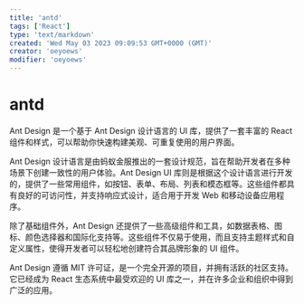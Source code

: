 ```yaml
---
title: 'antd'
tags: ['React']
type: 'text/markdown'
created: 'Wed May 03 2023 09:09:53 GMT+0000 (GMT)'
creator: 'oeyoews'
modifier: 'oeyoews'
---
```


# antd

Ant Design 是一个基于 Ant Design 设计语言的 UI 库，提供了一套丰富的 React 组件和样式，可以帮助你快速构建美观、可重复使用的用户界面。

Ant Design 设计语言是由蚂蚁金服推出的一套设计规范，旨在帮助开发者在多种场景下创建一致性的用户体验。Ant Design UI 库则是根据这个设计语言进行开发的，提供了一些常用组件，如按钮、表单、布局、列表和模态框等。这些组件都具有良好的可访问性，并支持响应式设计，适合用于开发 Web 和移动设备应用程序。

除了基础组件外，Ant Design 还提供了一些高级组件和工具，如数据表格、图标、颜色选择器和国际化支持等。这些组件不仅易于使用，而且支持主题样式和自定义属性，使得开发者可以轻松地创建符合其品牌形象的 UI 组件。

Ant Design 遵循 MIT 许可证，是一个完全开源的项目，并拥有活跃的社区支持。它已经成为 React 生态系统中最受欢迎的 UI 库之一，并在许多企业和组织中得到广泛的应用。
